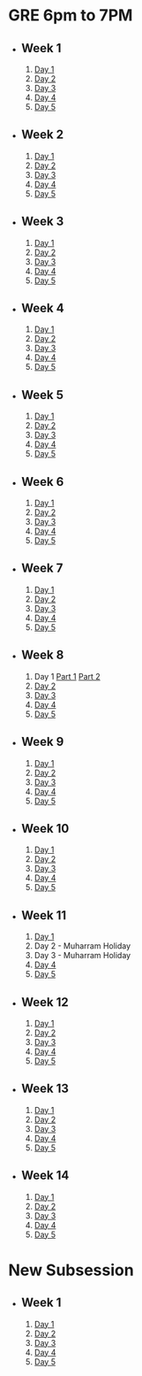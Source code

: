 # GRE 6pm to 7PM 

- ## Week 1

   1. [Day 1](https://www.facebook.com/iCodeguru/videos/971831490840490)
   2. [Day 2](https://www.facebook.com/iCodeguru/videos/405301172275093)
   3. [Day 3](https://www.facebook.com/iCodeguru/videos/1348071015838376)
   4. [Day 4](https://www.facebook.com/iCodeguru/videos/1162179318269973)
   5. [Day 5](https://www.facebook.com/iCodeguru/videos/1795439797617963)

- ## Week 2

   1. [Day 1](https://www.facebook.com/iCodeguru/videos/765743462315900)
   2. [Day 2](https://www.facebook.com/iCodeguru/videos/745980551070809)
   3. [Day 3](https://www.facebook.com/iCodeguru/videos/1150999549423222)
   4. [Day 4](https://www.facebook.com/iCodeguru/videos/1692758471465564)
   5. [Day 5](https://www.facebook.com/iCodeguru/videos/1036262521433343)

- ## Week 3

   1. [Day 1](https://www.facebook.com/iCodeguru/videos/1012465450447225)
   2. [Day 2](https://www.facebook.com/iCodeguru/videos/463125772794931)
   3. [Day 3](https://www.facebook.com/iCodeguru/videos/1143491250191971)
   4. [Day 4](https://www.facebook.com/iCodeguru/videos/1416865725658950)
   5. [Day 5](https://www.facebook.com/iCodeguru/videos/3587728814873007)

- ## Week 4

   1. [Day 1](https://www.facebook.com/iCodeguru/videos/414910094760408)
   2. [Day 2](https://www.facebook.com/iCodeguru/videos/963348615328616)
   3. [Day 3](https://www.facebook.com/iCodeguru/videos/373101808620395)
   4. [Day 4](https://www.facebook.com/iCodeguru/videos/422612307335815)
   5. [Day 5](https://www.facebook.com/iCodeguru/videos/771850115091232)

- ## Week 5

   1. [Day 1](https://www.facebook.com/iCodeguru/videos/973434807419768)
   2. [Day 2](https://www.facebook.com/iCodeguru/videos/792538422980289)
   3. [Day 3](https://www.facebook.com/iCodeguru/videos/425252493649375)
   4. [Day 4](https://www.facebook.com/iCodeguru/videos/1795311114624917)
   5. [Day 5](https://www.facebook.com/iCodeguru/videos/405293562493987)

- ## Week 6

   1. [Day 1](https://www.facebook.com/iCodeguru/videos/1220078852522557)
   2. [Day 2](https://www.facebook.com/iCodeguru/videos/1143606090174145)
   3. [Day 3](https://web.facebook.com/iCodeguru/videos/1015157046856343)
   4. [Day 4](https://web.facebook.com/iCodeguru/videos/1585958728644755)
   5. [Day 5](https://web.facebook.com/iCodeguru/videos/1132471404688817)

- ## Week 7

   1. [Day 1](https://web.facebook.com/iCodeguru/videos/1632959307466516)
   2. [Day 2](https://web.facebook.com/iCodeguru/videos/367140153045239)
   3. [Day 3](https://web.facebook.com/iCodeguru/videos/263048853534256)
   4. [Day 4](https://web.facebook.com/iCodeguru/videos/4229228967303427)
   5. [Day 5](https://web.facebook.com/iCodeguru/videos/1819334171908261)

- ## Week 8

   1. Day 1 [Part 1](https://web.facebook.com/iCodeguru/videos/743373238007233) [Part 2](https://web.facebook.com/iCodeguru/videos/1156167955837845)
   2. [Day 2](https://www.facebook.com/iCodeguru/videos/459498296672562)
   3. [Day 3](https://www.facebook.com/iCodeguru/videos/376521952113783)
   4. [Day 4](https://www.facebook.com/iCodeguru/videos/3340227039620188)
   5. [Day 5](https://www.facebook.com/iCodeguru/videos/1166553464468072)

- ## Week 9

   1. [Day 1](https://www.facebook.com/iCodeguru/videos/7710663332362425)
   2. [Day 2](https://www.facebook.com/iCodeguru/videos/1187113775870045)
   3. [Day 3](https://www.facebook.com/iCodeguru/videos/1185223579415638)
   4. [Day 4](https://www.facebook.com/iCodeguru/videos/303400386095506)
   5. [Day 5](https://www.facebook.com/iCodeguru/videos/513423324374930)

- ## Week 10

   1. [Day 1](https://www.facebook.com/iCodeguru/videos/26093675830278309)
   2. [Day 2](https://www.facebook.com/iCodeguru/videos/1595155024392397)
   3. [Day 3](https://www.facebook.com/iCodeguru/videos/503040418890098)
   4. [Day 4](https://www.facebook.com/iCodeguru/videos/1183573859977054)
   5. [Day 5](https://www.facebook.com/iCodeguru/videos/1029027812001590)

- ## Week 11

   1. [Day 1](https://www.facebook.com/iCodeguru/videos/415767657451981)
   2. Day 2 - Muharram Holiday
   3. Day 3 - Muharram Holiday
   4. [Day 4](https://www.facebook.com/iCodeguru/videos/440317572321480)
   5. [Day 5](https://www.facebook.com/iCodeguru/videos/847072630665164)

- ## Week 12

   1. [Day 1](https://www.facebook.com/iCodeguru/videos/2819516118213486)
   2. [Day 2](https://www.facebook.com/iCodeguru/videos/401592799597709)
   3. [Day 3](https://www.facebook.com/iCodeguru/videos/762149925866324)
   4. [Day 4](https://www.facebook.com/iCodeguru/videos/493719796363884)
   5. [Day 5](https://www.facebook.com/iCodeguru/videos/3322384168067508)

- ## Week 13

   1. [Day 1](https://www.facebook.com/iCodeguru/videos/1607978176443781)
   2. [Day 2](https://www.facebook.com/iCodeguru/videos/851662516480462)
   3. [Day 3](https://www.facebook.com/iCodeguru/videos/836007075154884)
   4. [Day 4](https://www.facebook.com/iCodeguru/videos/1298371741138099)
   5. [Day 5]()

- ## Week 14

   1. [Day 1](https://www.facebook.com/iCodeguru/videos/495904116424464)
   2. [Day 2](https://www.facebook.com/iCodeguru/videos/398004309535875)
   3. [Day 3](https://www.facebook.com/iCodeguru/videos/2717945161715418)
   4. [Day 4]()
   5. [Day 5](https://www.facebook.com/iCodeguru/videos/1018134619764120)

# New Subsession

- ## Week 1

   1. [Day 1](https://www.facebook.com/iCodeguru/videos/510474328020569)
   2. [Day 2](https://www.facebook.com/iCodeguru/videos/834924312067733)
   3. [Day 3](https://www.facebook.com/iCodeguru/videos/1212585896429326)
   4. [Day 4](https://www.facebook.com/iCodeguru/videos/2271123123240351)
   5. [Day 5](https://www.facebook.com/iCodeguru/videos/525273883512057)

<!-- - ## Week 2

   1. [Day 1](https://www.facebook.com/iCodeguru/videos/924243332845659)
   2. [Day 2](https://www.facebook.com/iCodeguru/videos/375188185626752)
   3. [Day 3](https://www.facebook.com/iCodeguru/videos/1030199795513328)
   4. [Day 4](https://www.facebook.com/iCodeguru/videos/8144291915637233)
   5. [Day 5](https://www.facebook.com/iCodeguru/videos/478094358453715) -->

<!-- - ## Week 

   1. [Day 1]()
   2. [Day 2]()
   3. [Day 3]()
   4. [Day 4]()
   5. [Day 5]() -->